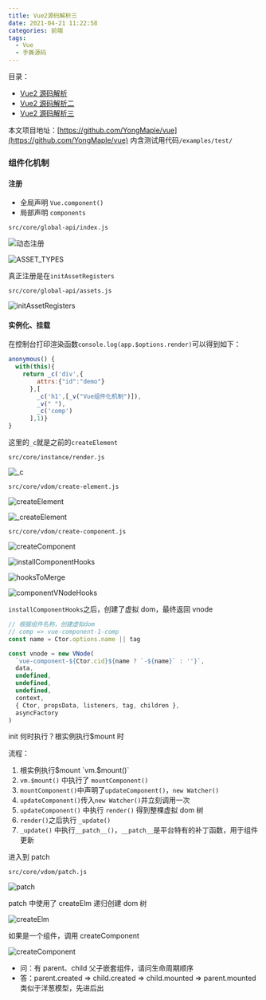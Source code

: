 ```yaml
---
title: Vue2源码解析三
date: 2021-04-21 11:22:58
categories: 前端
tags:
  - Vue
  - 手撕源码
---
```


目录：

- [Vue2 源码解析](https://yongmaple.com/2021/04/13/Vue2源码解析/)
- [Vue2 源码解析二](https://yongmaple.com/2021/04/15/Vue2源码解析二/)
- [Vue2 源码解析三](https://yongmaple.com/2021/04/21/Vue2源码解析三/)

本文项目地址：[https://github.com/YongMaple/vue](https://github.com/YongMaple/vue) 内含测试用代码`/examples/test/`

### 组件化机制

#### 注册

- 全局声明 `Vue.component()`
- 局部声明 `components`

`src/core/global-api/index.js`

![动态注册](./Vue2源码解析三/1.png)

![ASSET_TYPES](./Vue2源码解析三/2.png)

真正注册是在`initAssetRegisters`

`src/core/global-api/assets.js`

![initAssetRegisters](./Vue2源码解析三/3.png)

#### 实例化、挂载

在控制台打印渲染函数`console.log(app.$options.render)`可以得到如下：

```js
anonymous() {
  with(this){
    return _c('div',{
        attrs:{"id":"demo"}
      },[
        _c('h1',[_v("Vue组件化机制")]),
        _v(" "),
        _c('comp')
      ],1)}
}
```

这里的`_c`就是之前的`createElement`

`src/core/instance/render.js`

![_c](./Vue2源码解析三/4.png)

`src/core/vdom/create-element.js`

![createElement](./Vue2源码解析三/5.png)

![_createElement](./Vue2源码解析三/6.png)

`src/core/vdom/create-component.js`

![createComponent](./Vue2源码解析三/8.png)

![installComponentHooks](./Vue2源码解析三/9.png)

![hooksToMerge](./Vue2源码解析三/10.png)

![componentVNodeHooks](./Vue2源码解析三/7.png)

`installComponentHooks`之后，创建了虚拟 dom，最终返回 vnode

```js
// 根据组件名称，创建虚拟dom
// comp => vue-component-1-comp
const name = Ctor.options.name || tag

const vnode = new VNode(
  `vue-component-${Ctor.cid}${name ? `-${name}` : ''}`,
  data,
  undefined,
  undefined,
  undefined,
  context,
  { Ctor, propsData, listeners, tag, children },
  asyncFactory
)
```

init 何时执行？根实例执行$mount 时

流程：

1. 根实例执行$mount   `vm.$mount()`
2. `vm.$mount()` 中执行了 `mountComponent()`
3. `mountComponent()`中声明了`updateComponent()`，`new Watcher()`
4. `updateComponent()`传入`new Watcher()`并立刻调用一次
5. `updateComponent()` 中执行 `render()` 得到整棵虚拟 dom 树
6. `render()`之后执行 `_update()`
7. `_update()` 中执行`__patch__()`，`__patch__`是平台特有的补丁函数，用于组件更新

进入到 patch

`src/core/vdom/patch.js`

![patch](./Vue2源码解析三/11.png)

patch 中使用了 createElm 递归创建 dom 树

![createElm](./Vue2源码解析三/12.png)

如果是一个组件，调用 createComponent

![createComponent](./Vue2源码解析三/13.png)

- 问：有 parent、child 父子嵌套组件，请问生命周期顺序
- 答：parent.created => child.created => child.mounted => parent.mounted 类似于洋葱模型，先进后出

